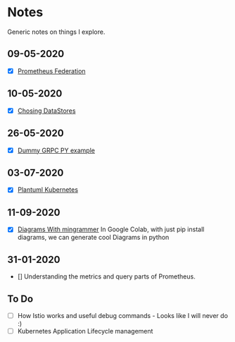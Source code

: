 # Notes
Generic notes on things I explore.
## 09-05-2020
- [x] [Prometheus Federation](https://github.com/nrchakradhar/Notes/tree/master/PrometheusFederation)

## 10-05-2020

- [x] [Chosing DataStores](https://github.com/nrchakradhar/Notes/tree/master/HowToChooseDataStores)

## 26-05-2020

- [x] [Dummy GRPC PY example](https://github.com/nrchakradhar/Notes/tree/master/pythonGrpc)

## 03-07-2020

- [x] [Plantuml Kubernetes](https://github.com/nrchakradhar/Notes/tree/master/K8SPlantUml)


## 11-09-2020

- [x] [Diagrams With mingrammer](https://github.com/nrchakradhar/Notes/Diagrams.ipynb)
In Google Colab, with just pip install diagrams, we can generate cool Diagrams in python

## 31-01-2020
- [] Understanding the metrics and query parts of Prometheus.
## To Do
- [ ] How Istio works and useful debug commands - Looks like I will never do :)
- [ ] Kubernetes Application Lifecycle management
